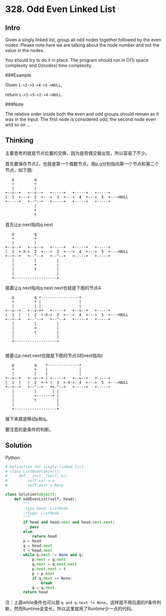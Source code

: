 # 328. Odd Even Linked List

## Intro

Given a singly linked list, group all odd nodes together followed by the even nodes. Please note here we are talking about the node number and not the value in the nodes.

You should try to do it in place. The program should run in O(1) space complexity and O(nodes) time complexity.

###Example

Given `1->2->3->4->5->NULL`,

return `1->3->5->2->4->NULL`.

###Note

The relative order inside both the even and odd groups should remain as it was in the input. 
The first node is considered odd, the second node even and so on ...

## Thinking

主要思考的就是节点位置的交换，因为是奇偶交替出现，所以容易了不少。

首先要保存节点2，也就是第一个偶数节点。用p,q分别指向第一个节点和第二个节点，如下图:

```
   p         q
   +         +
   |         |
+--v--+   +--v--+   +-----+   +-----+   +-----+
|  1  +--->  2  +--->  3  +--->  4  +--->  5  +--->NULL
+-----+   +--^--+   +-----+   +-----+   +-----+
             |
             +
             t

```

首先让p.next指向q.next

```
   p         q
   +         +
   |         |
+--v--+   +--v--+   +-----+   +-----+   +-----+
|  1  +-X->  2  +--->  3  +--->  4  +--->  5  +--->NULL
+--+--+   +--^--+   +--^--+   +-----+   +-----+
   |         |         |
   |         +         |
   |         t         |
   |                   |
   +-------------------+
```

接着让q.next指向q.next.next也就是下图的节点4

```
   p         q +-----------------+
   +         + |                 |
   |         | |                 |
+--v--+   +--v-++   +-----+   +--v--+   +-----+
|  1  |   |  2  +-X->  3  +--->  4  +--->  5  +--->NULL
+--+--+   +--^--+   +--^--+   +-----+   +-----+
   |         |         |
   |         +         |
   |         t         |
   |                   |
   +-------------------+


```

接着让p.next.next也就是下图的节点3的next指向t

```
   p         q    +--------------+
   +         +    |              |
   |         |    |              |
+--v--+   +--v--+ | +-----+   +--v--+   +-----+
|  1  |   |  2  +-+ |  3  +-X->  4  +--->  5  +--->NULL
+--+--+   +--^--+   ++-^--+   +-----+   +-----+
   |         |       | |
   |         +-------+ |
   |         t         |
   |                   |
   +-------------------+
```

接下来就是移动p和q。

要注意的是条件的判断。


## Solution

Python

```python
# Definition for singly-linked list.
# class ListNode(object):
#     def __init__(self, x):
#         self.val = x
#         self.next = None

class Solution(object):
    def oddEvenList(self, head):
        """
        :type head: ListNode
        :rtype: ListNode
        """
        if head and head.next and head.next.next:
           pass 
        else: 
            return head
        p = head
        q = head.next
        t = head.next
        while q.next != None and q:
            p.next = q.next
            q.next = q.next.next
            p.next.next = t
            p = p.next
            if q.next == None:
                break
            q = q.next
        return head
```

注：上面while条件也可以是 `q and q.next != None`，这样就不用后面的if条件判断，然而Runtime会变长，所以这里就用了Runtime少一点的代码。